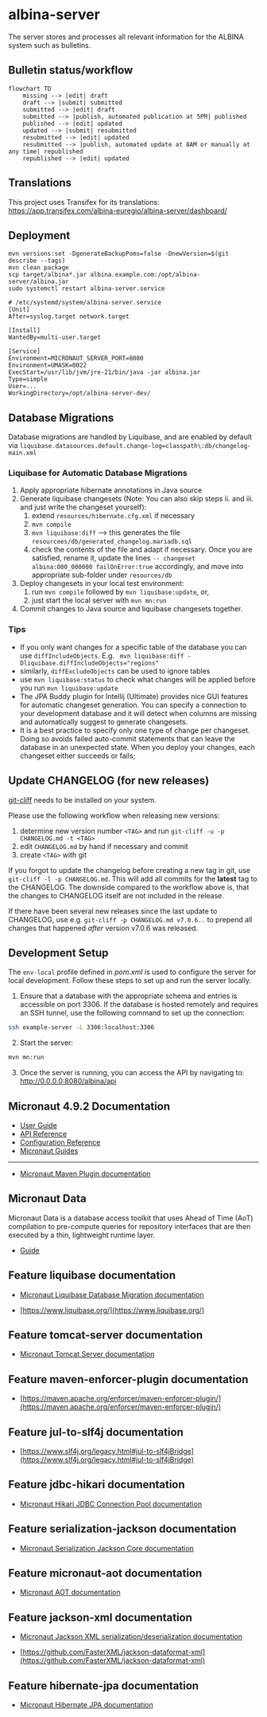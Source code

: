 # albina-server

The server stores and processes all relevant information for the ALBINA system such as bulletins.

## Bulletin status/workflow

```mermaid
flowchart TD
    missing --> |edit| draft
    draft --> |submit| submitted
    submitted --> |edit| draft
    submitted --> |publish, automated publication at 5PM| published
    published --> |edit| updated
    updated --> |submit| resubmitted
    resubmitted --> |edit| updated
    resubmitted --> |publish, automated update at 8AM or manually at any time| republished
    republished --> |edit| updated
```

## Translations

This project uses Transifex for its translations: https://app.transifex.com/albina-euregio/albina-server/dashboard/

## Deployment

```shell
mvn versions:set -DgenerateBackupPoms=false -DnewVersion=$(git describe --tags)
mvn clean package
scp target/albina*.jar albina.example.com:/opt/albina-server/albina.jar
sudo systemctl restart albina-server.service
```

```properties
# /etc/systemd/system/albina-server.service
[Unit]
After=syslog.target network.target

[Install]
WantedBy=multi-user.target

[Service]
Environment=MICRONAUT_SERVER_PORT=8080
Environment=UMASK=0022
ExecStart=/usr/lib/jvm/jre-21/bin/java -jar albina.jar
Type=simple
User=...
WorkingDirectory=/opt/albina-server-dev/
```

## Database Migrations
Database migrations are handled by Liquibase, and are enabled by default via `liquibase.datasources.default.change-log=classpath\:db/changelog-main.xml`

### Liquibase for Automatic Database Migrations

1. Apply appropriate hibernate annotations in Java source
2. Generate liquibase changesets (Note: You can also skip steps ii. and iii. and just write the changeset yourself):
   1. extend `resources/hibernate.cfg.xml` if necessary
   2. `mvn compile`
   3. `mvn liquibase:diff` --> this generates the file `resourcees/db/generated_changelog.mariadb.sql`
   4. check the contents of the file and adapt if necessary. Once you are satisfied, rename it, update the lines `-- changeset albina:000_000000 failOnError:true` accordingly, and move into appropriate sub-folder under `resources/db`
3. Deploy changesets in your local test environment:
   1. run `mvn compile` followed by `mvn liquibase:update`, or,
   2. just start the local server with `mvn mn:run`
4. Commit changes to Java source and liquibase changesets together.

### Tips
- If you only want changes for a specific table of the database you can use `diffIncludeObjects`. E.g.
` mvn liquibase:diff -Dliquibase.diffIncludeObjects="regions"`
- similarly, `diffExcludeObjects` can be used to ignore tables
- use `mvn liquibase:status` to check what changes will be applied before you run `mvn liquibase:update`
- The JPA Buddy plugin for Intellij (Ultimate) provides nice GUI features for automatic changeset generation.
  You can specify a connection to your development database and it will detect when columns are missing and automatically
  suggest to generate changesets.
- It is a best practice to specify only one type of change per changeset. Doing so avoids failed auto-commit statements
that can leave the database in an unexpected state. When you deploy your changes, each changeset either succeeds or fails;

## Update CHANGELOG (for new releases)

[git-cliff](https://git-cliff.org/docs/) needs to be installed on your system.

Please use the following workflow when releasing new versions:

1. determine new version number `<TAG>` and
   run `git-cliff -u -p CHANGELOG.md -t <TAG>`
2. edit `CHANGELOG.md` by hand if necessary and commit
3. create `<TAG>` with git

If you forgot to update the changelog before creating a new tag in git, use
`git-cliff -l -p CHANGELOG.md`. This will add all commits for the
**latest** tag to the CHANGELOG. The downside compared to the workflow above is, that the
changes to CHANGELOG itself are not included in the release.

If there have been several new releases since the last update to CHANGELOG,
use e.g. `git-cliff -p CHANGELOG.md v7.0.6..` to prepend all changes that
happened *after* version v7.0.6 was released.

## Development Setup

The `env-local` profile defined in _pom.xml_ is used to configure the server for local development.
Follow these steps to set up and run the server locally.

1. Ensure that a database with the appropriate schema and entries is accessible on port 3306. If the database is hosted remotely and requires an SSH tunnel, use the following command to set up the connection:

```bash
ssh example-server -L 3306:localhost:3306
```

2. Start the server:

```bash
mvn mn:run
```

3. Once the server is running, you can access the API by navigating to: http://0.0.0.0:8080/albina/api

## Micronaut 4.9.2 Documentation

- [User Guide](https://docs.micronaut.io/4.9.2/guide/index.html)
- [API Reference](https://docs.micronaut.io/4.9.2/api/index.html)
- [Configuration Reference](https://docs.micronaut.io/4.9.2/guide/configurationreference.html)
- [Micronaut Guides](https://guides.micronaut.io/index.html)
---

- [Micronaut Maven Plugin documentation](https://micronaut-projects.github.io/micronaut-maven-plugin/latest/)

## Micronaut Data
Micronaut Data is a database access toolkit that uses Ahead of Time (AoT) compilation to pre-compute queries for repository interfaces that are then executed by a thin, lightweight runtime layer.
- [Guide](https://micronaut-projects.github.io/micronaut-data/latest/guide/)

## Feature liquibase documentation

- [Micronaut Liquibase Database Migration documentation](https://micronaut-projects.github.io/micronaut-liquibase/latest/guide/index.html)

- [https://www.liquibase.org/](https://www.liquibase.org/)


## Feature tomcat-server documentation

- [Micronaut Tomcat Server documentation](https://micronaut-projects.github.io/micronaut-servlet/latest/guide/index.html#tomcat)


## Feature maven-enforcer-plugin documentation

- [https://maven.apache.org/enforcer/maven-enforcer-plugin/](https://maven.apache.org/enforcer/maven-enforcer-plugin/)


## Feature jul-to-slf4j documentation

- [https://www.slf4j.org/legacy.html#jul-to-slf4jBridge](https://www.slf4j.org/legacy.html#jul-to-slf4jBridge)


## Feature jdbc-hikari documentation

- [Micronaut Hikari JDBC Connection Pool documentation](https://micronaut-projects.github.io/micronaut-sql/latest/guide/index.html#jdbc)


## Feature serialization-jackson documentation

- [Micronaut Serialization Jackson Core documentation](https://micronaut-projects.github.io/micronaut-serialization/latest/guide/)


## Feature micronaut-aot documentation

- [Micronaut AOT documentation](https://micronaut-projects.github.io/micronaut-aot/latest/guide/)


## Feature jackson-xml documentation

- [Micronaut Jackson XML serialization/deserialization documentation](https://micronaut-projects.github.io/micronaut-jackson-xml/latest/guide/index.html)

- [https://github.com/FasterXML/jackson-dataformat-xml](https://github.com/FasterXML/jackson-dataformat-xml)


## Feature hibernate-jpa documentation

- [Micronaut Hibernate JPA documentation](https://micronaut-projects.github.io/micronaut-sql/latest/guide/index.html#hibernate)
